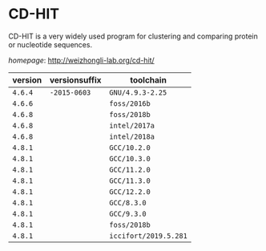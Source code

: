 # CD-HIT

CD-HIT is a very widely used program for clustering and   comparing protein or nucleotide sequences.

*homepage*: <http://weizhongli-lab.org/cd-hit/>

version | versionsuffix | toolchain
--------|---------------|----------
``4.6.4`` | ``-2015-0603`` | ``GNU/4.9.3-2.25``
``4.6.6`` |  | ``foss/2016b``
``4.6.8`` |  | ``foss/2018b``
``4.6.8`` |  | ``intel/2017a``
``4.6.8`` |  | ``intel/2018a``
``4.8.1`` |  | ``GCC/10.2.0``
``4.8.1`` |  | ``GCC/10.3.0``
``4.8.1`` |  | ``GCC/11.2.0``
``4.8.1`` |  | ``GCC/11.3.0``
``4.8.1`` |  | ``GCC/12.2.0``
``4.8.1`` |  | ``GCC/8.3.0``
``4.8.1`` |  | ``GCC/9.3.0``
``4.8.1`` |  | ``foss/2018b``
``4.8.1`` |  | ``iccifort/2019.5.281``
